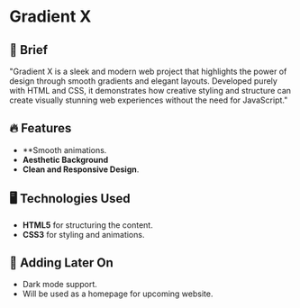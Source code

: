 # Gradient X

## 📌 Brief
"Gradient X is a sleek and modern web project that highlights the power of design through smooth gradients and elegant layouts. Developed purely with HTML and CSS, it demonstrates how creative styling and structure can create visually stunning web experiences without the need for JavaScript."

## 🔥 Features
- **Smooth animations.
- **Aesthetic Background**
- **Clean and Responsive Design**.

## 🖥️ Technologies Used
- **HTML5** for structuring the content.
- **CSS3** for styling and animations.

## 🚀 Adding Later On
- Dark mode support.
- Will be used as a homepage for upcoming website.
